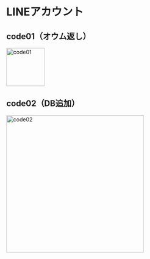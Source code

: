 # LINEアカウント

## code01（オウム返し）

<img width="100" height="100" alt="code01" src="https://github.com/user-attachments/assets/55832faa-b5bc-4968-8046-971b0c0c2778" />


## code02（DB追加）

<img width="360" height="360" alt="code02" src="https://github.com/user-attachments/assets/aed06eb4-8446-4263-b37e-acbd2d3c4d5e" />
